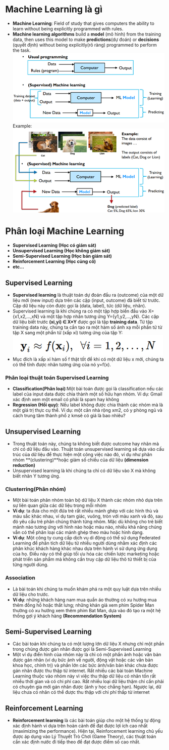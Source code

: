 # Machine Learning là gì
- **Machine Learning**: Field of study that gives computers the
ability to learn without being explicitly programmed with rules.
- **Machine learning algorithms** build a **model** (mô hình) from the training data, then uses this model to make **predictions**(dự đoán) or **decisions** (quyết định) without being explicitly(rõ ràng) programmed to perform the task.
![alt text](<Machinelearning model-1.png>)
Example:
![alt text](image.png)
# Phân loại Machine Learning
- **Supervised Learning (Học có giám sát)**
- **Unsupervised Learning (Học không giám sát)**
- **Semi-Supervised Learning (Học bán giám sát)**
- **Reinforcement Learning (Học củng cố)**
- **etc...**
## Supervised Learning
- **Supervised learning** là thuật toán dự đoán đầu ra (outcome) của một dữ liệu mới (new input) dựa trên các cặp (input, outcome) đã biết từ trước. Cặp dữ liệu này còn được gọi là (data, label), tức (dữ liệu, nhãn).
- Supervised learning là khi chúng ra có một tập hợp biến đầu vào X={x1,x2,…,xN} và một tập hợp nhãn tương ứng Y={y1,y2,…,yN}. Các cặp dữ liệu biết trước **(xi,yi) ∈ X×Y** được gọi là tập **training data**.  Từ tập training data này, chúng ta cần tạo ra một hàm số ánh xạ mỗi phần tử từ tập X sang một phần tử (xấp xỉ) tương ứng của tập Y:
![alt text](image-1.png)
- Mục đích là xấp xỉ hàm số f thật tốt để khi có một dữ liệu x mới, chúng ta có thể tính được nhãn tương ứng của nó y=f(x).
### Phân loại thuật toán Supervised Learning
- **Classification(Phân loại)**:Một bài toán được gọi là classification nếu các label của input data được chia thành một số hữu hạn nhóm. Ví dụ: Gmail xác định xem một email có phải là spam hay không
- **Regression (Hồi quy)**: Nếu label không được chia thành các nhóm mà là một giá trị thực cụ thể. Ví dụ: một căn nhà rộng 
xm2, có y phòng ngủ và cách trung tâm thành phố z kmsẽ có giá là bao nhiêu?
## Unsupervised Learning 
- Trong thuật toán này, chúng ta không biết được outcome hay nhãn mà chỉ có dữ liệu đầu vào. Thuật toán unsupervised learning sẽ dựa vào cấu trúc của dữ liệu để thực hiện một công việc nào đó, ví dụ như phân nhóm **(clustering)**hoặc giảm số chiều của dữ liệu **(dimension reduction)**
- Unsupervised learning là khi chúng ta chỉ có dữ liệu vào X mà không biết nhãn Y tương ứng.
### Clusterring(Phân nhóm)
- Một bài toán phân nhóm toàn bộ dữ liệu 
X thành các nhóm nhỏ dựa trên sự liên quan giữa các dữ liệu trong mỗi nhóm
- **Ví dụ**:  ta đưa cho một đứa trẻ rất nhiều mảnh ghép với các hình thù và màu sắc khác nhau, ví dụ tam giác, vuông, tròn với màu xanh và đỏ, sau đó yêu cầu trẻ phân chúng thành từng nhóm. Mặc dù không cho trẻ biết mảnh nào tương ứng với hình nào hoặc màu nào, nhiều khả năng chúng vẫn có thể phân loại các mảnh ghép theo màu hoặc hình dạng.
- **Ví dụ**: Một công ty cung cấp dịch vụ di động có thể sử dụng Federated Learning để phân tích dữ liệu từ nhiều người dùng nhằm xác định các phân khúc khách hàng khác nhau dựa trên hành vi sử dụng ứng dụng của họ. Điều này có thể giúp tối ưu hóa các chiến lược marketing hoặc phát triển sản phẩm mà không cần truy cập dữ liệu thô từ thiết bị của từng người dùng.
### Association
- Là bài toán khi chúng ta muốn khám phá ra một quy luật dựa trên nhiều dữ liệu cho trước.
- **Ví dụ**: những khách hàng nam mua quần áo thường có xu hướng mua thêm đồng hồ hoặc thắt lưng; những khán giả xem phim Spider Man thường có xu hướng xem thêm phim Bat Man, dựa vào đó tạo ra một hệ thống gợi ý khách hàng **(Recommendation System)** 
## Semi-Supervised Learning
- Các bài toán khi chúng ta có một lượng lớn dữ liệu X nhưng chỉ một phần trong chúng được gán nhãn được gọi là Semi-Supervised Learning
- Một ví dụ điển hình của nhóm này là chỉ có một phần ảnh hoặc văn bản được gán nhãn (ví dụ bức ảnh về người, động vật hoặc các văn bản khoa học, chính trị) và phần lớn các bức ảnh/văn bản khác chưa được gán nhãn được thu thập từ internet. Rất nhiều các bài toán Machine Learning thuộc vào nhóm này vì việc thu thập dữ liệu có nhãn tốn rất nhiều thời gian và có chi phí cao. Rất nhiều loại dữ liệu thậm chí cần phải có chuyên gia mới gán nhãn được (ảnh y học chẳng hạn). Ngược lại, dữ liệu chưa có nhãn có thể được thu thập với chi phí thấp từ internet
## Reinforcement Learning
- **Reinforcement learning** là các bài toán giúp cho một hệ thống tự động xác định hành vi dựa trên hoàn cảnh để đạt được lợi ích cao nhất (maximizing the performance). Hiện tại, Reinforcement learning chủ yếu được áp dụng vào Lý Thuyết Trò Chơi (Game Theory), các thuật toán cần xác định nước đi tiếp theo để đạt được điểm số cao nhất.

